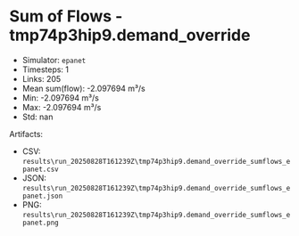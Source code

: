 # Sum of Flows - tmp74p3hip9.demand_override

- Simulator: `epanet`
- Timesteps: 1
- Links: 205
- Mean sum(flow): -2.097694 m³/s
- Min: -2.097694 m³/s
- Max: -2.097694 m³/s
- Std: nan

Artifacts:
- CSV: `results\run_20250828T161239Z\tmp74p3hip9.demand_override_sumflows_epanet.csv`
- JSON: `results\run_20250828T161239Z\tmp74p3hip9.demand_override_sumflows_epanet.json`
- PNG: `results\run_20250828T161239Z\tmp74p3hip9.demand_override_sumflows_epanet.png`